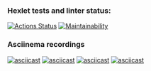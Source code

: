 ### Hexlet tests and linter status:
[![Actions Status](https://github.com/1tanat/java-project-61/actions/workflows/hexlet-check.yml/badge.svg)](https://github.com/1tanat/java-project-61/actions)
[![Maintainability](https://api.codeclimate.com/v1/badges/0d96e6a2d10ed217290b/maintainability)](https://codeclimate.com/github/1tanat/java-project-61/maintainability)
### Asciinema recordings
[![asciicast](https://asciinema.org/a/PTFhVX3q2KskLCg70UKINY0mc.svg)](https://asciinema.org/a/PTFhVX3q2KskLCg70UKINY0mc)
[![asciicast](https://asciinema.org/a/t80IvNRGeDTWpgUXzNu5gvjDC.svg)](https://asciinema.org/a/t80IvNRGeDTWpgUXzNu5gvjDC)
[![asciicast](https://asciinema.org/a/gYy3Hz0Njq38FkmquSibrFpWw.svg)](https://asciinema.org/a/gYy3Hz0Njq38FkmquSibrFpWw)
[![asciicast](https://asciinema.org/a/Z3Q7eaRtA43kf95vtkWsHa2zE.svg)](https://asciinema.org/a/Z3Q7eaRtA43kf95vtkWsHa2zE)
